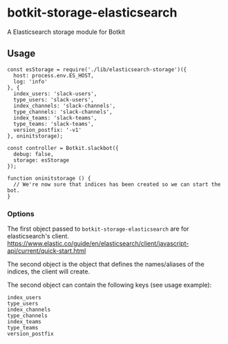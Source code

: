 # botkit-storage-elasticsearch

A Elasticsearch storage module for Botkit

## Usage

    const esStorage = require('./lib/elasticsearch-storage')({
      host: process.env.ES_HOST,
      log: 'info'
    }, {
      index_users: 'slack-users',
      type_users: 'slack-users',
      index_channels: 'slack-channels',
      type_channels: 'slack-channels',
      index_teams: 'slack-teams',
      type_teams: 'slack-teams',
      version_postfix: '-v1'
    }, oninitstorage);

    const controller = Botkit.slackbot({
      debug: false,
      storage: esStorage
    });

    function oninitstorage () {
      // We're now sure that indices has been created so we can start the bot.
    }

### Options

The first object passed to `botkit-storage-elasticsearch` are for elasticsearch's
client. https://www.elastic.co/guide/en/elasticsearch/client/javascript-api/current/quick-start.html

The second object is the object that defines the names/aliases of the indices,
the client will create.

The second object can contain the following keys (see usage example):
    
    index_users
    type_users
    index_channels
    type_channels
    index_teams
    type_teams
    version_postfix
